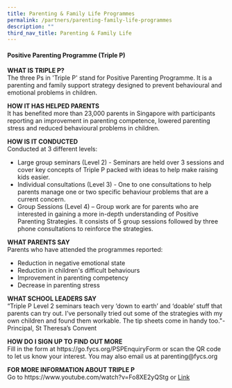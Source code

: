 ```yaml
---
title: Parenting & Family Life Programmes
permalink: /partners/parenting-family-life-programmes
description: ""
third_nav_title: Parenting & Family Life
---
```

<h4>Positive Parenting Programme (Triple P)</h4>
<p><strong>WHAT IS TRIPLE P?<br /></strong>The three Ps in 'Triple P' stand for Positive Parenting Programme. It is a parenting and family support strategy designed to prevent behavioural and emotional problems in children.</p>
<p><strong>HOW IT HAS HELPED PARENTS&nbsp;<br /></strong>It has benefited more than 23,000 parents in Singapore with participants reporting an improvement in parenting competence, lowered parenting stress and reduced behavioural problems in children.</p>
<p><strong>HOW IS IT CONDUCTED<br /></strong>Conducted at 3 different levels:&nbsp;</p>
<ul>
<li>Large group seminars (Level 2) - Seminars are held over 3 sessions and cover key concepts of Triple P packed with ideas to help make raising kids easier.&nbsp;</li>
<li>Individual consultations (Level 3) - One to one consultations to help parents manage one or two specific behaviour problems that are a current concern.&nbsp;</li>
<li>Group Sessions (Level 4) &ndash; Group work are for parents who are interested in gaining a more in-depth understanding of Positive Parenting Strategies. It consists of 5 group sessions followed by three phone consultations to reinforce the strategies.&nbsp;</li>
</ul>
<p><strong>WHAT PARENTS SAY<br /></strong>Parents who have attended the programmes reported:&nbsp;</p>
<ul>
<li>Reduction in negative emotional state&nbsp;</li>
<li>Reduction in children's difficult behaviours&nbsp;</li>
<li>Improvement in parenting competency&nbsp;</li>
<li>Decrease in parenting stress&nbsp;</li>
</ul>
<p><strong>WHAT SCHOOL LEADERS SAY<br /></strong>&ldquo;Triple P Level 2 seminars teach very &lsquo;down to earth&rsquo; and &lsquo;doable&rsquo; stuff that parents can try out. I&rsquo;ve personally tried out some of the strategies with my own children and found them workable. The tip sheets come in handy too."- Principal, St Theresa&rsquo;s Convent</p>
<p><strong>HOW DO I SIGN UP TO FIND OUT MORE<br /></strong>Fill in the form at https://go.fycs.org/PSPEnquiryForm or scan the QR code to let us know your interest. You may also email us at parenting@fycs.org</p>
<p><strong>FOR MORE INFORMATION ABOUT TRIPLE P<br /></strong>Go to https://www.youtube.com/watch?v=Fo8XE2yQStg or <a href="https://www.family-central.sg/news-articles/help-my-child-just-wont-listen/">Link</a>&nbsp;</p>